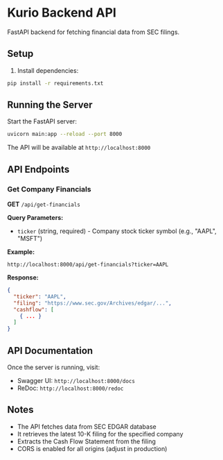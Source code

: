 # Kurio Backend API

FastAPI backend for fetching financial data from SEC filings.

## Setup

1. Install dependencies:
```bash
pip install -r requirements.txt
```

## Running the Server

Start the FastAPI server:
```bash
uvicorn main:app --reload --port 8000
```

The API will be available at `http://localhost:8000`

## API Endpoints

### Get Company Financials
**GET** `/api/get-financials`

**Query Parameters:**
- `ticker` (string, required) - Company stock ticker symbol (e.g., "AAPL", "MSFT")

**Example:**
```
http://localhost:8000/api/get-financials?ticker=AAPL
```

**Response:**
```json
{
  "ticker": "AAPL",
  "filing": "https://www.sec.gov/Archives/edgar/...",
  "cashflow": [
    { ... }
  ]
}
```

## API Documentation

Once the server is running, visit:
- Swagger UI: `http://localhost:8000/docs`
- ReDoc: `http://localhost:8000/redoc`

## Notes

- The API fetches data from SEC EDGAR database
- It retrieves the latest 10-K filing for the specified company
- Extracts the Cash Flow Statement from the filing
- CORS is enabled for all origins (adjust in production)


